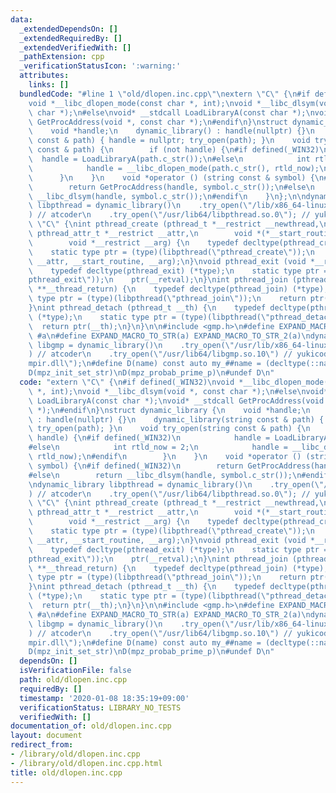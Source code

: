 ```yaml
---
data:
  _extendedDependsOn: []
  _extendedRequiredBy: []
  _extendedVerifiedWith: []
  _pathExtension: cpp
  _verificationStatusIcon: ':warning:'
  attributes:
    links: []
  bundledCode: "#line 1 \"old/dlopen.inc.cpp\"\nextern \"C\" {\n#if defined(_WIN32)\n\
    void *__libc_dlopen_mode(const char *, int);\nvoid *__libc_dlsym(void *, const\
    \ char *);\n#else\nvoid* __stdcall LoadLibraryA(const char *);\nvoid* __stdcall\
    \ GetProcAddress(void *, const char *);\n#endif\n}\nstruct dynamic_library {\n\
    \    void *handle;\n    dynamic_library() : handle(nullptr) {}\n    dynamic_library(string\
    \ const & path) { handle = nullptr; try_open(path); }\n    void try_open(string\
    \ const & path) {\n        if (not handle) {\n#if defined(_WIN32)\n          \
    \  handle = LoadLibraryA(path.c_str());\n#else\n            int rtld_now = 2;\n\
    \            handle = __libc_dlopen_mode(path.c_str(), rtld_now);\n#endif\n  \
    \      }\n    }\n    void *operator () (string const & symbol) {\n#if defined(_WIN32)\n\
    \        return GetProcAddress(handle, symbol.c_str());\n#else\n        return\
    \ __libc_dlsym(handle, symbol.c_str());\n#endif\n    }\n};\n\ndynamic_library\
    \ libpthread = dynamic_library()\n    .try_open(\"/lib/x86_64-linux-gnu/libpthread.so.0\"\
    ) // atcoder\n    .try_open(\"/usr/lib64/libpthread.so.0\"); // yukicoder\nextern\
    \ \"C\" {\nint pthread_create (pthread_t *__restrict __newthread,\n        const\
    \ pthread_attr_t *__restrict __attr,\n        void *(*__start_routine) (void *),\n\
    \        void *__restrict __arg) {\n    typedef decltype(pthread_create) (*type);\n\
    \    static type ptr = (type)(libpthread(\"pthread_create\"));\n    return ptr(__newthread,\
    \ __attr, __start_routine, __arg);\n}\nvoid pthread_exit (void *__retval) {\n\
    \    typedef decltype(pthread_exit) (*type);\n    static type ptr = (type)(libpthread(\"\
    pthread_exit\"));\n    ptr(__retval);\n}\nint pthread_join (pthread_t __th, void\
    \ **__thread_return) {\n    typedef decltype(pthread_join) (*type);\n    static\
    \ type ptr = (type)(libpthread(\"pthread_join\"));\n    return ptr(__th, __thread_return);\n\
    }\nint pthread_detach (pthread_t __th) {\n    typedef decltype(pthread_detach)\
    \ (*type);\n    static type ptr = (type)(libpthread(\"pthread_detach\"));\n  \
    \  return ptr(__th);\n}\n}\n\n#include <gmp.h>\n#define EXPAND_MACRO_TO_STR_2(a)\
    \ #a\n#define EXPAND_MACRO_TO_STR(a) EXPAND_MACRO_TO_STR_2(a)\ndynamic_library\
    \ libgmp = dynamic_library()\n    .try_open(\"/usr/lib/x86_64-linux-gnu/libgmp.so.10\"\
    ) // atcoder\n    .try_open(\"/usr/lib64/libgmp.so.10\") // yukicoder\n    .try_open(\"\
    mpir.dll\");\n#define D(name) const auto my_##name = (decltype(::name) *)libgmp(EXPAND_MACRO_TO_STR(name))\n\
    D(mpz_init_set_str)\nD(mpz_probab_prime_p)\n#undef D\n"
  code: "extern \"C\" {\n#if defined(_WIN32)\nvoid *__libc_dlopen_mode(const char\
    \ *, int);\nvoid *__libc_dlsym(void *, const char *);\n#else\nvoid* __stdcall\
    \ LoadLibraryA(const char *);\nvoid* __stdcall GetProcAddress(void *, const char\
    \ *);\n#endif\n}\nstruct dynamic_library {\n    void *handle;\n    dynamic_library()\
    \ : handle(nullptr) {}\n    dynamic_library(string const & path) { handle = nullptr;\
    \ try_open(path); }\n    void try_open(string const & path) {\n        if (not\
    \ handle) {\n#if defined(_WIN32)\n            handle = LoadLibraryA(path.c_str());\n\
    #else\n            int rtld_now = 2;\n            handle = __libc_dlopen_mode(path.c_str(),\
    \ rtld_now);\n#endif\n        }\n    }\n    void *operator () (string const &\
    \ symbol) {\n#if defined(_WIN32)\n        return GetProcAddress(handle, symbol.c_str());\n\
    #else\n        return __libc_dlsym(handle, symbol.c_str());\n#endif\n    }\n};\n\
    \ndynamic_library libpthread = dynamic_library()\n    .try_open(\"/lib/x86_64-linux-gnu/libpthread.so.0\"\
    ) // atcoder\n    .try_open(\"/usr/lib64/libpthread.so.0\"); // yukicoder\nextern\
    \ \"C\" {\nint pthread_create (pthread_t *__restrict __newthread,\n        const\
    \ pthread_attr_t *__restrict __attr,\n        void *(*__start_routine) (void *),\n\
    \        void *__restrict __arg) {\n    typedef decltype(pthread_create) (*type);\n\
    \    static type ptr = (type)(libpthread(\"pthread_create\"));\n    return ptr(__newthread,\
    \ __attr, __start_routine, __arg);\n}\nvoid pthread_exit (void *__retval) {\n\
    \    typedef decltype(pthread_exit) (*type);\n    static type ptr = (type)(libpthread(\"\
    pthread_exit\"));\n    ptr(__retval);\n}\nint pthread_join (pthread_t __th, void\
    \ **__thread_return) {\n    typedef decltype(pthread_join) (*type);\n    static\
    \ type ptr = (type)(libpthread(\"pthread_join\"));\n    return ptr(__th, __thread_return);\n\
    }\nint pthread_detach (pthread_t __th) {\n    typedef decltype(pthread_detach)\
    \ (*type);\n    static type ptr = (type)(libpthread(\"pthread_detach\"));\n  \
    \  return ptr(__th);\n}\n}\n\n#include <gmp.h>\n#define EXPAND_MACRO_TO_STR_2(a)\
    \ #a\n#define EXPAND_MACRO_TO_STR(a) EXPAND_MACRO_TO_STR_2(a)\ndynamic_library\
    \ libgmp = dynamic_library()\n    .try_open(\"/usr/lib/x86_64-linux-gnu/libgmp.so.10\"\
    ) // atcoder\n    .try_open(\"/usr/lib64/libgmp.so.10\") // yukicoder\n    .try_open(\"\
    mpir.dll\");\n#define D(name) const auto my_##name = (decltype(::name) *)libgmp(EXPAND_MACRO_TO_STR(name))\n\
    D(mpz_init_set_str)\nD(mpz_probab_prime_p)\n#undef D\n"
  dependsOn: []
  isVerificationFile: false
  path: old/dlopen.inc.cpp
  requiredBy: []
  timestamp: '2020-01-08 18:35:19+09:00'
  verificationStatus: LIBRARY_NO_TESTS
  verifiedWith: []
documentation_of: old/dlopen.inc.cpp
layout: document
redirect_from:
- /library/old/dlopen.inc.cpp
- /library/old/dlopen.inc.cpp.html
title: old/dlopen.inc.cpp
---
```

